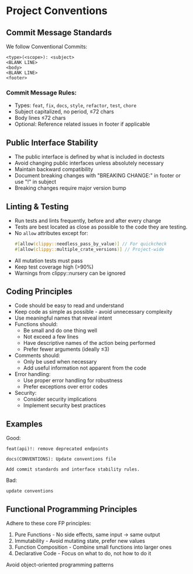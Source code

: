 # Project Conventions

## Commit Message Standards

We follow Conventional Commits:

```
<type>(<scope>): <subject>
<BLANK LINE>
<body>
<BLANK LINE>
<footer>
```

### Commit Message Rules:
- Types: `feat`, `fix`, `docs`, `style`, `refactor`, `test`, `chore`
- Subject capitalized, no period, ≤72 chars
- Body lines ≤72 chars
- Optional: Reference related issues in footer if applicable

## Public Interface Stability

- The public interface is defined by what is included in doctests
- Avoid changing public interfaces unless absolutely necessary 
- Maintain backward compatibility
- Document breaking changes with "BREAKING CHANGE:" in footer or use "!" in subject
- Breaking changes require major version bump

## Linting & Testing

- Run tests and lints frequently, before and after every change
- Tests are best located as close as possible to the code they are testing.
- No `allow` attributes except for:
  ```rust
  #[allow(clippy::needless_pass_by_value)] // For quickcheck
  #[allow(clippy::multiple_crate_versions)] // Project-wide
  ```
- All mutation tests must pass
- Keep test coverage high (>90%)
- Warnings from clippy::nursery can be ignored

## Coding Principles

- Code should be easy to read and understand
- Keep code as simple as possible - avoid unnecessary complexity
- Use meaningful names that reveal intent
- Functions should:
  - Be small and do one thing well
  - Not exceed a few lines
  - Have descriptive names of the action being performed
  - Prefer fewer arguments (ideally ≤3)
- Comments should:
  - Only be used when necessary
  - Add useful information not apparent from the code
- Error handling:
  - Use proper error handling for robustness
  - Prefer exceptions over error codes
- Security:
  - Consider security implications
  - Implement security best practices

## Examples

Good:
```
feat(api)!: remove deprecated endpoints
```

```
docs(CONVENTIONS): Update conventions file

Add commit standards and interface stability rules.
```

Bad:
```
update conventions
```


## Functional Programming Principles

Adhere to these core FP principles:
1. Pure Functions - No side effects, same input → same output
2. Immutability - Avoid mutating state, prefer new values
3. Function Composition - Combine small functions into larger ones
4. Declarative Code - Focus on what to do, not how to do it

Avoid object-oriented programming patterns